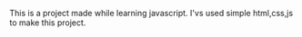 This is a project made while learning javascript. 
I'vs used simple html,css,js to make this project. 
